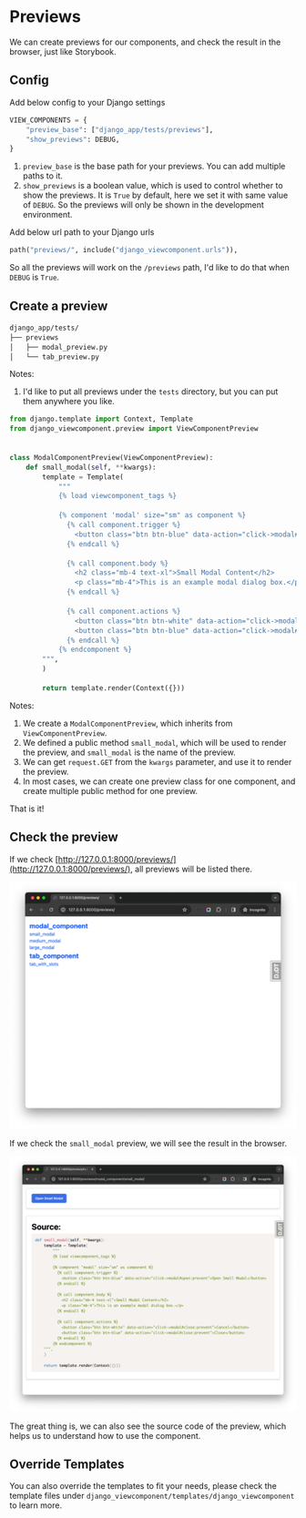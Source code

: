 # Previews

We can create previews for our components, and check the result in the browser, just like Storybook.

## Config

Add below config to your Django settings

```python
VIEW_COMPONENTS = {
    "preview_base": ["django_app/tests/previews"],
    "show_previews": DEBUG,
}
```

1. `preview_base` is the base path for your previews. You can add multiple paths to it.
2. `show_previews` is a boolean value, which is used to control whether to show the previews. It is `True` by default, here we set it with same value of `DEBUG`. So the previews will only be shown in the development environment.

Add below url path to your Django urls

```python
path("previews/", include("django_viewcomponent.urls")),
```

So all the previews will work on the `/previews` path, I'd like to do that when `DEBUG` is `True`.

## Create a preview

```bash
django_app/tests/
├── previews
│   ├── modal_preview.py
│   └── tab_preview.py
```

Notes:

1. I'd like to put all previews under the `tests` directory, but you can put them anywhere you like.

```python
from django.template import Context, Template
from django_viewcomponent.preview import ViewComponentPreview


class ModalComponentPreview(ViewComponentPreview):
    def small_modal(self, **kwargs):
        template = Template(
            """
            {% load viewcomponent_tags %}

            {% component 'modal' size="sm" as component %}
              {% call component.trigger %}
                <button class="btn btn-blue" data-action="click->modal#open:prevent">Open Small Modal</button>
              {% endcall %}

              {% call component.body %}
                <h2 class="mb-4 text-xl">Small Modal Content</h2>
                <p class="mb-4">This is an example modal dialog box.</p>
              {% endcall %}

              {% call component.actions %}
                <button class="btn btn-white" data-action="click->modal#close:prevent">Cancel</button>
                <button class="btn btn-blue" data-action="click->modal#close:prevent">Close</button>
              {% endcall %}
            {% endcomponent %}
        """,
        )

        return template.render(Context({}))
```

Notes:

1. We create a `ModalComponentPreview`, which inherits from `ViewComponentPreview`.
2. We defined a public method `small_modal`, which will be used to render the preview, and `small_modal` is the name of the preview.
3. We can get `request.GET` from the `kwargs` parameter, and use it to render the preview.
4. In most cases, we can create one preview class for one component, and create multiple public method for one preview.

That is it!

## Check the preview

If we check [http://127.0.0.1:8000/previews/](http://127.0.0.1:8000/previews/), all previews will be listed there.

![](./images/preview-index.png)

If we check the `small_modal` preview, we will see the result in the browser.

![](./images/small-modal-preview.png)

The great thing is, we can also see the source code of the preview, which helps us to understand how to use the component.

## Override Templates

You can also override the templates to fit your needs, please check the template files under `django_viewcomponent/templates/django_viewcomponent` to learn more.
